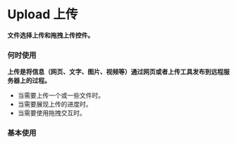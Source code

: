 # Upload 上传

**文件选择上传和拖拽上传控件。**

### 何时使用

**上传是将信息（网页、文字、图片、视频等）通过网页或者上传工具发布到远程服务器上的过程。**

- 当需要上传一个或一些文件时。
- 当需要展现上传的进度时。
- 当需要使用拖拽交互时。

### 基本使用

<code src="./../../demo/upload/normal-usage.demo.tsx" />
